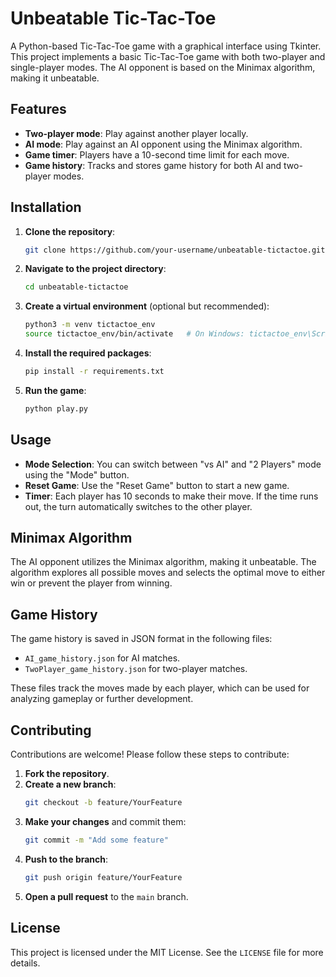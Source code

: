 # Unbeatable Tic-Tac-Toe

A Python-based Tic-Tac-Toe game with a graphical interface using Tkinter. This project implements a basic Tic-Tac-Toe game with both two-player and single-player modes. The AI opponent is based on the Minimax algorithm, making it unbeatable.

## Features

- **Two-player mode**: Play against another player locally.
- **AI mode**: Play against an AI opponent using the Minimax algorithm.
- **Game timer**: Players have a 10-second time limit for each move.
- **Game history**: Tracks and stores game history for both AI and two-player modes.


## Installation

1. **Clone the repository**:
    ```bash
    git clone https://github.com/your-username/unbeatable-tictactoe.git
    ```
   
2. **Navigate to the project directory**:
    ```bash
    cd unbeatable-tictactoe
    ```

3. **Create a virtual environment** (optional but recommended):
    ```bash
    python3 -m venv tictactoe_env
    source tictactoe_env/bin/activate   # On Windows: tictactoe_env\Scripts\activate
    ```

4. **Install the required packages**:
    ```bash
    pip install -r requirements.txt
    ```

5. **Run the game**:
    ```bash
    python play.py
    ```

## Usage

- **Mode Selection**: You can switch between "vs AI" and "2 Players" mode using the "Mode" button.
- **Reset Game**: Use the "Reset Game" button to start a new game.
- **Timer**: Each player has 10 seconds to make their move. If the time runs out, the turn automatically switches to the other player.

## Minimax Algorithm

The AI opponent utilizes the Minimax algorithm, making it unbeatable. The algorithm explores all possible moves and selects the optimal move to either win or prevent the player from winning.

## Game History

The game history is saved in JSON format in the following files:
- `AI_game_history.json` for AI matches.
- `TwoPlayer_game_history.json` for two-player matches.

These files track the moves made by each player, which can be used for analyzing gameplay or further development.

## Contributing

Contributions are welcome! Please follow these steps to contribute:

1. **Fork the repository**.
2. **Create a new branch**:
    ```bash
    git checkout -b feature/YourFeature
    ```
3. **Make your changes** and commit them:
    ```bash
    git commit -m "Add some feature"
    ```
4. **Push to the branch**:
    ```bash
    git push origin feature/YourFeature
    ```
5. **Open a pull request** to the `main` branch.

## License

This project is licensed under the MIT License. See the `LICENSE` file for more details.



